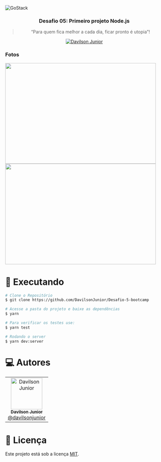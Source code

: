 <img alt="GoStack" src="https://storage.googleapis.com/golden-wind/bootcamp-gostack/header-desafios-new.png" />

<h3 align="center">
  Desafio 05: Primeiro projeto Node.js
</h3>

<blockquote align="center">“Para quem fica melhor a cada dia, ficar pronto é utopia”!</blockquote>

<p align="center">
   <a href="https://www.linkedin.com/in/davilson-paulino-cunha-da-junior-23029315a/">
      <img alt="Davilson Junior" src="https://img.shields.io/badge/-Davilson Junior-4e5acf?style=flat&logo=Linkedin&logoColor=white" />
   </a>
</p>

### Fotos

<div>
   <img src="https://user-images.githubusercontent.com/35976070/163651167-d512b11f-c5df-4aee-b8c1-b086633221d9.png" width="480px" height="320px">
   <img src="https://user-images.githubusercontent.com/35976070/163651311-65386ee0-48f6-414b-ad13-aede548b2230.png" width="480px" height="320px">
</div>


# :construction_worker: Executando

```bash
# Clone o Repositório
$ git clone https://github.com/DavilsonJunior/Desafio-5-bootcamp
```

```bash
# Acesse a pasta do projeto e baixe as dependências
$ yarn
```

```bash
# Para verificar os testes use:
$ yarn test
```

```bash
# Rodando o server
$ yarn dev:server
```

# :computer: Autores

<table>
  <tr>
    <td align="center">
      <a href="http://github.com/DavilsonJunior/">
        <img src="https://avatars.githubusercontent.com/u/35976070?s=400&u=eee0ec381ba3d4475f60cd576e4a4e5d2b9877bc&v=4" width="100px;" alt="Davilson Junior"/>
        <br />
        <sub>
          <b>Davilson Junior</b>
        </sub>
       </a>
       <br />
       <a href="https://www.linkedin.com/in/davilson-paulino-cunha-da-junior-23029315a/" title="Linkedin">@davilsonjunior</a>
       <br />
    </td>
  </tr>
</table>

# :closed_book: Licença

Este projeto está sob a licença [MIT](./LICENCE).
